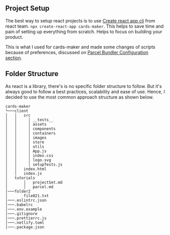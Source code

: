 ## Project Setup
The best way to setup react projects is to use [Create react app cli](https://create-react-app.dev/) from react team.
`npx create-react-app cards-maker`. This helps to save time and pain of setting up everything from scratch. Helps to focus on building your product. 

This is what I used for cards-maker and made some changes of scripts because of preferences, discussed on [Parcel Bundler Configuration section](./parcel.md).

## Folder Structure
As react is a library, there's is no specific folder structure to follow. But it's always good to follow a best practices, scalability and ease of use. Hence, I decided to use the most common approach structure as shown below.

```
cards-maker
└───client
│   │   src
│   │     │ __tests__
│   │     │ assets
│   │     │ components
│   │     │ containers
│   │     │ images
│   │     │ store
│   │     │ utils
│   │     │ App.js
│   │     │ index.css
│   │     │ logo.svg
│   │     │ setupTests.js
│   │   index.html
│   │   index.js
│   tutorials
│       │   projectSet.md
│       │   parcel.md
│───folder2
│       file021.txt
│───.eslintrc.json
│───.babelrc
│───.env.example
│───.gitignore
│───.prettierrc.js
│───.netlify.toml
│───.package.json
```